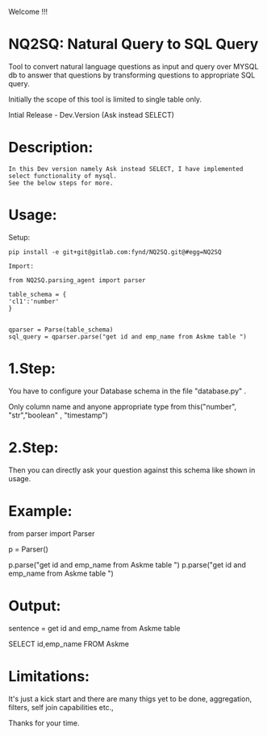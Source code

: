 Welcome !!!

NQ2SQ: Natural Query to SQL Query
=======

Tool to convert natural language questions as input and query over MYSQL db to 
answer that questions by transforming questions to appropriate SQL query. 

Initially the scope of this tool is limited to single table only.


Intial Release - Dev.Version (Ask instead SELECT)

Description:
============
    In this Dev version namely Ask instead SELECT, I have implemented select functionality of mysql.
    See the below steps for more.
         
Usage:
=======
Setup: 
```
pip install -e git+git@gitlab.com:fynd/NQ2SQ.git@#egg=NQ2SQ

Import:

from NQ2SQ.parsing_agent import parser

table_schema = {
'cl1':'number'
}


qparser = Parse(table_schema)
sql_query = qparser.parse("get id and emp_name from Askme table ")

```


1.Step:
=======
You have to configure your Database schema in the file 
"database.py" . 

Only column name and anyone appropriate type from this("number", "str","boolean" , "timestamp")


2.Step:
===========
Then you can directly ask your question against this schema like shown in usage.


Example:
========
from parser import Parser

p = Parser()

p.parse("get id and emp_name from Askme table ")
p.parse("get id and emp_name from Askme table ")



Output:
=======

sentence = get id and emp_name from Askme table  

SELECT id,emp_name FROM Askme 


Limitations:
=============
It's just a kick start and there are many thigs yet to be done,
aggregation, filters, self join capabilities etc., 

Thanks for your time.
